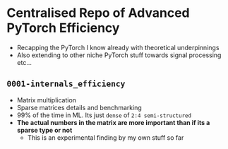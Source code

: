 # Centralised Repo of Advanced PyTorch Efficiency
- Recapping the PyTorch I know already with theoretical underpinnings
- Also extending to other niche PyTorch stuff towards signal processing etc...

## `0001-internals_efficiency`
- Matrix multiplication
- Sparse matrices details and benchmarking
- 99% of the time in ML. Its just `dense` of `2:4 semi-structured`
- **The actual numbers in the matrix are more important than if its a sparse type or not**
    * This is an experimental finding by my own stuff so far
